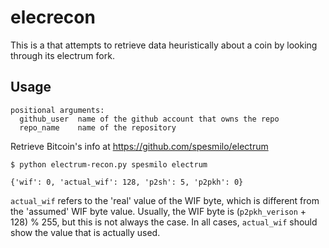 # elecrecon

This is a that attempts to retrieve data heuristically about a coin by looking through its electrum fork.

## Usage

```
positional arguments:
  github_user  name of the github account that owns the repo
  repo_name    name of the repository
```

Retrieve Bitcoin's info at https://github.com/spesmilo/electrum

```
$ python electrum-recon.py spesmilo electrum

{'wif': 0, 'actual_wif': 128, 'p2sh': 5, 'p2pkh': 0}
```

`actual_wif` refers to the 'real' value of the WIF byte, which is different from
the 'assumed' WIF byte value. Usually, the WIF byte is (`p2pkh_verison` + 128) % 255, but
this is not always the case. In all cases, `actual_wif` should show the value that is actually used.
